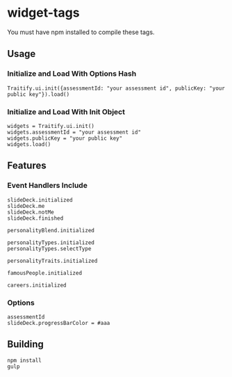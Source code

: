 # widget-tags

You must have npm installed to compile these tags.

## Usage
### Initialize and Load With Options Hash
    Traitify.ui.init({assessmentId: "your assessment id", publicKey: "your public key"}).load()
### Initialize and Load With Init Object 
    widgets = Traitify.ui.init()
    widgets.assessmentId = "your assessment id"
    widgets.publicKey = "your public key"
    widgets.load()

## Features

### Event Handlers Include

    slideDeck.initialized
    slideDeck.me
    slideDeck.notMe
    slideDeck.finished
    
    personalityBlend.initialized
    
    personalityTypes.initialized
    personalityTypes.selectType
    
    personalityTraits.initialized
    
    famousPeople.initialized
    
    careers.initialized
    
### Options
    assessmentId
    slideDeck.progressBarColor = #aaa
    
    
## Building
    npm install
    gulp
